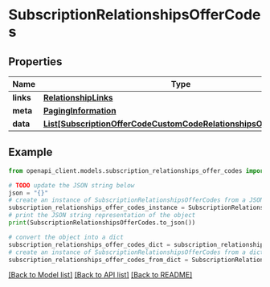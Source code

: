 # SubscriptionRelationshipsOfferCodes


## Properties

Name | Type | Description | Notes
------------ | ------------- | ------------- | -------------
**links** | [**RelationshipLinks**](RelationshipLinks.md) |  | [optional] 
**meta** | [**PagingInformation**](PagingInformation.md) |  | [optional] 
**data** | [**List[SubscriptionOfferCodeCustomCodeRelationshipsOfferCodeData]**](SubscriptionOfferCodeCustomCodeRelationshipsOfferCodeData.md) |  | [optional] 

## Example

```python
from openapi_client.models.subscription_relationships_offer_codes import SubscriptionRelationshipsOfferCodes

# TODO update the JSON string below
json = "{}"
# create an instance of SubscriptionRelationshipsOfferCodes from a JSON string
subscription_relationships_offer_codes_instance = SubscriptionRelationshipsOfferCodes.from_json(json)
# print the JSON string representation of the object
print(SubscriptionRelationshipsOfferCodes.to_json())

# convert the object into a dict
subscription_relationships_offer_codes_dict = subscription_relationships_offer_codes_instance.to_dict()
# create an instance of SubscriptionRelationshipsOfferCodes from a dict
subscription_relationships_offer_codes_from_dict = SubscriptionRelationshipsOfferCodes.from_dict(subscription_relationships_offer_codes_dict)
```
[[Back to Model list]](../README.md#documentation-for-models) [[Back to API list]](../README.md#documentation-for-api-endpoints) [[Back to README]](../README.md)


